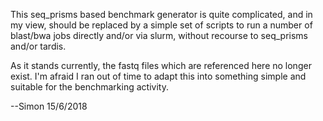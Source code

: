 This seq_prisms based benchmark generator is quite complicated, and in my view,
should be replaced by a simple set of scripts to run a number of blast/bwa jobs
directly and/or via slurm, without recourse to seq_prisms and/or tardis.

As it stands currently, the fastq files which are referenced here no longer
exist.  I'm afraid I ran out of time to adapt this into something simple and
suitable for the benchmarking activity.

--Simon 15/6/2018
